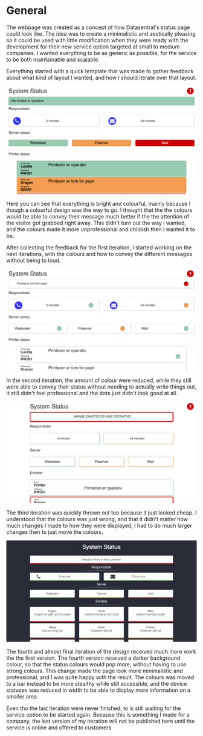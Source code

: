 # General

The webpage was created as a concept of how Datasentral's status page could look like. The idea was to create a minimalistic and aestically pleasing so it could be used with little modification when they were ready with the development for their new service option targeted at small to medium companies. I wanted everything to be as generic as possible, for the service to be both maintainable and scalable.

Everything started with a quick template that was made to gather feedback about what kind of layout I wanted, and how I should iterate over that layout.

![version one](ver1.png)

Here you can see that everything is bright and colourful, mainly because I though a colourful design was the way to go. I thought that the the colours would be able to convey their message much better if the the attention of the visitor got grabbed right away. This didn't turn out the way i wanted, and the colours made it more unprofessional and childish then i wanted it to be.

After collecting the feedback for the first iteration, I started working on the next iterations, with the colours and how to convey the different messages without being to loud.

![version 2](ver2.png)

In the second iteration, the amount of colour were reduced, while they still were able to convey their status without needing to actually write things out, it still didn't feel professional and the dots just didn't look good at all.

![version 3](ver3.png)

The third iteration was quickly thrown out too because it just looked cheap. I understood that the colours was just wrong, and that it didn't matter how much changes I made to how they were displayed, I had to do much larger changes then to just move the colours.

![version 4](ver4.png)

The fourth and almost final iteration of the design received much more work the the first version. The fourth version received a darker background colour, so that the status colours would pop more, without having to use strong colours. This change made the page look more minimalistic and professional, and I was quite happy with the result. The colours was moved to a bar instead to be more stealthy while still accessible, and the device statuses was reduced in width to be able to display more information on a smaller area.

Even tho the last iteration were never finished, to is still waiting for the service option to be started again. Because this is something I made for a company, the last version of my iteration will not be published here until the service is online and offered to customers
